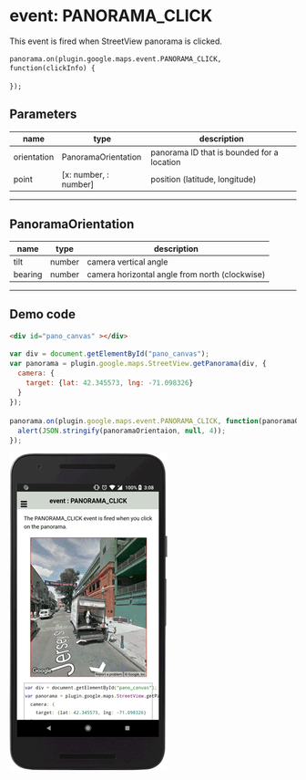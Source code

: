 # event: PANORAMA_CLICK

This event is fired when StreetView panorama is clicked.

```
panorama.on(plugin.google.maps.event.PANORAMA_CLICK, function(clickInfo) {

});
```

## Parameters

name           | type                  | description
---------------|-----------------------|-------------------------------------------------
orientation    | PanoramaOrientation   | panorama ID that is bounded for a location
point          | [x: number, : number] | position (latitude, longitude)
----------------------------------------------------------------------------------

## PanoramaOrientation

name           | type           | description
---------------|----------------|-------------------------------------------------
tilt           | number         | camera vertical angle
bearing        | number         | camera horizontal angle from north (clockwise)
----------------------------------------------------------------------------------



## Demo code

```html
<div id="pano_canvas" ></div>
```

```js
var div = document.getElementById("pano_canvas");
var panorama = plugin.google.maps.StreetView.getPanorama(div, {
  camera: {
    target: {lat: 42.345573, lng: -71.098326}
  }
});

panorama.on(plugin.google.maps.event.PANORAMA_CLICK, function(panoramaOrientaion) {
  alert(JSON.stringify(panoramaOrientaion, null, 4));
});
```

![](image.gif)
